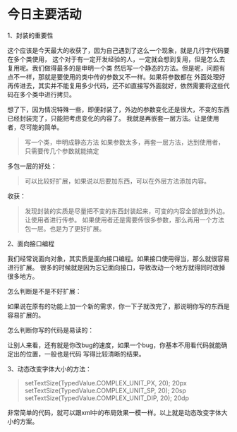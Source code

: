 # 今日主要活动

1、封装的重要性

   这个应该是今天最大的收获了，因为自己遇到了这么一个现象，就是几行字代码要在多个类使用，
   这个对于有一定开发经验的人，一定就会想到复用，但是怎么去复用呢。我们做得最多的是申明一个类
   然后写一个静态的方法。但是呢，问题有点不一样，那就是要使用的类中传的参数又不一样。如果将参数都在
   外面处理好再传进去，其实并不能复用多少代码，还不如直接写外面就好，依然需要将这些代码在多个类中进行拷贝。
   
   想了下，因为情况特殊一些，即便封装了，外边的参数变化还是很大，不变的东西已经封装完了，只能把考虑变化的内容了。
   我就是再嵌套一层方法。让是使用者，尽可能的简单。
   
   > 写一个类，申明成静态方法
   > 如果参数太多，再套一层方法，达到使用者，只需要传几个参数就能搞定
   
   多包一层的好处：
   > 可以比较好扩展，如果说以后要加东西，可以在外层方法添加内容。
   
   收获：
   > 发现封装的实质是尽量把不变的东西封装起来，可变的内容全部放到外边。让使用者进行传参。
   > 如果使用者还是需要传很多参数，那么再用一个方法包一层。也是为了更好扩展。
   
2、面向接口编程

   我们经常说面向对象，其实质是面向接口编程。如果接口使用得当，那么就很容易进行扩展。
   很多的时候就是因为忘记面向接口，导致改动一个地方就得同时改掉很多地方。
   
   怎么判断是不是不好扩展：
   
   如果说在原有的功能上加一个新的需求，你一下子就改完了，那说明你写的东西是容易扩展的。
   
   怎么判断你写的代码是易读的：
   
   让别人来看，还有就是你改bug的速度，如果一个bug，你基本不用看代码就能确定出的位置，一般也是代码
   写得比较清晰的结果。


3、动态改变字体大小的方法：

  > setTextSize(TypedValue.COMPLEX_UNIT_PX, 20);  20px
  > setTextSize(TypedValue.COMPLEX_UNIT_SP, 20);  20sp
  > setTextSize(TypedValue.COMPLEX_UNIT_DIP, 20);  20dp
  
  非常简单的代码，就可以跟xml中的布局效果一模一样。以上就是动态改变字体大小的方案。
 



